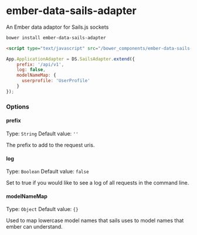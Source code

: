 ember-data-sails-adapter
========================

An Ember data adaptor for Sails.js sockets


```bash
bower install ember-data-sails-adapter
```

```html
<script type="text/javascript" src="/bower_components/ember-data-sails-adapter/sails-adapter.js"></script>
```

```javascript
App.ApplicationAdapter = DS.SailsAdapter.extend({
    prefix: '/api/v1',
    log: false,
    modelNameMap: {
      userprofile: 'UserProfile'
    }
});
```


### Options

#### prefix
Type: `String`
Default value: `''`

The prefix to add to the request uris.

#### log
Type: `Boolean`
Default value: `false`

Set to true if you would like to see a log of all requests in the command line.

#### modelNameMap
Type: `Object`
Default value: `{}`

Used to map lowercase model names that sails uses to model names that ember can understand.
